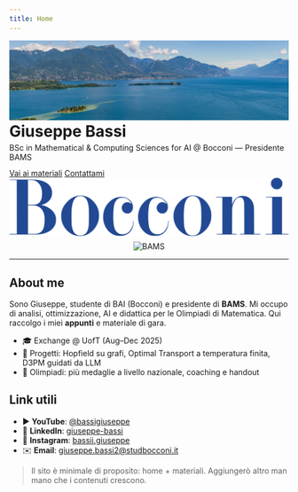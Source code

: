 ```yaml
---
title: Home
---
```



<div class="hero">
  <div class="left">
    <img src="assets/Lago_Di_Garda.jpg" alt="Giuseppe Bassi" />
  </div>
  <div class="center">
    <h1 style="margin:0">Giuseppe Bassi</h1>
    <p style="margin:.25rem 0 0 0">BSc in Mathematical & Computing Sciences for AI @ Bocconi — Presidente BAMS</p>
    <div class="cta" style="margin-top:.75rem">
      <a class="md-button md-button--primary" href="notes/">Vai ai materiali</a>
      <a class="md-button" href="mailto:giuseppe.bassi2@studbocconi.it">Contattami</a>
    </div>
  </div>
  <div class="right" style="display:flex;flex-direction:column;gap:10px;align-items:center;justify-content:center">
    <img src="assets/Logo_Bocconi_2.svg" alt="Bocconi" title="Università Bocconi" />
    <img src="assets/bams-logo.svg" alt="BAMS" title="BAMS" /> <!-- caricalo appena puoi -->
  </div>
</div>

---


## About me
Sono Giuseppe, studente di BAI (Bocconi) e presidente di **BAMS**. Mi occupo di analisi, ottimizzazione, AI e didattica per le Olimpiadi di Matematica. Qui raccolgo i miei **appunti** e materiale di gara.


- 🎓 Exchange @ UofT (Aug–Dec 2025)
- 🧠 Progetti: Hopfield su grafi, Optimal Transport a temperatura finita, D3PM guidati da LLM
- 🏅 Olimpiadi: più medaglie a livello nazionale, coaching e handout




## Link utili
- ▶️ **YouTube**: [@bassigiuseppe](https://www.youtube.com/@bassigiuseppe)
- 💼 **LinkedIn**: [giuseppe-bassi](https://www.linkedin.com/in/giuseppe-bassi/)
- 📸 **Instagram**: [bassii.giuseppe](https://www.instagram.com/bassii.giuseppe/)
- ✉️ **Email**: [giuseppe.bassi2@studbocconi.it](mailto:giuseppe.bassi2@studbocconi.it)


> Il sito è minimale di proposito: home + materiali. Aggiungerò altro man mano che i contenuti crescono.
